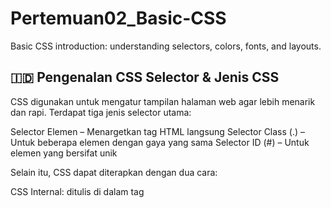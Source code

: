 # Pertemuan02_Basic-CSS
Basic CSS introduction: understanding selectors, colors, fonts, and layouts.
<br>

###

## 🇮🇩 Pengenalan CSS Selector & Jenis CSS

CSS digunakan untuk mengatur tampilan halaman web agar lebih menarik dan rapi.
Terdapat tiga jenis selector utama:

Selector Elemen – Menargetkan tag HTML langsung
Selector Class (.) – Untuk beberapa elemen dengan gaya yang sama
Selector ID (#) – Untuk elemen yang bersifat unik
<br>

Selain itu, CSS dapat diterapkan dengan dua cara:

CSS Internal: ditulis di dalam tag <style> pada file HTML
CSS Eksternal: ditulis di file terpisah seperti style.css
Dengan memahami selector dan cara penerapan CSS, tampilan web dapat diatur dengan lebih mudah dan efisien.